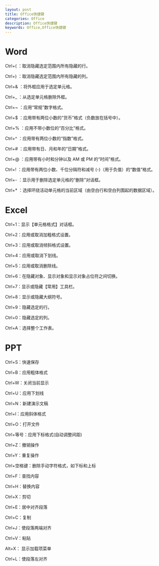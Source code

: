```yaml
---
layout: post
title: Office快捷键
categories: Office
description: Office快捷键
keywords: Office,Office快捷键
---
```


# Word

Ctrl+( ：取消隐藏选定范围内所有隐藏的行。

Ctrl+) ：取消隐藏选定范围内所有隐藏的列。

Ctrl+& ：将外框应用于选定单元格。 

Ctrl+_ ：从选定单元格删除外框。 

Ctrl+~ ：应用“常规”数字格式。 

Ctrl+$ ：应用带有两位小数的“货币”格式（负数放在括号中）。 

Ctrl+% ：应用不带小数位的“百分比”格式。 

Ctrl+^ ：应用带有两位小数的“指数”格式。 

Ctrl+# ：应用带有日、月和年的“日期”格式。 

Ctrl+@ ：应用带有小时和分钟以及 AM 或 PM 的“时间”格式。 

Ctrl+! ：应用带有两位小数、千位分隔符和减号 (-)（用于负值）的“数值”格式。 

Ctrl+- ：显示用于删除选定单元格的“删除”对话框。 

Ctrl+* ：选择环绕活动单元格的当前区域（由空白行和空白列围起的数据区域）。


# Excel

Ctrl+1：显示【单元格格式】对话框。

Ctrl+2：应用或取消加粗格式设置。

Ctrl+3：应用或取消倾斜格式设置。

Ctrl+4：应用或取消下划线。

Ctrl+5：应用或取消删除线。 

Ctrl+6：在隐藏对象、显示对象和显示对象占位符之间切换。

Ctrl+7：显示或隐藏【常用】工具栏。

Ctrl+8：显示或隐藏大纲符号。

Ctrl+9：隐藏选定的行。

Ctrl+0：隐藏选定的列。

Ctrl+A：选择整个工作表。 



# PPT

Ctrl+S：快速保存

Ctrl+B：应用粗体格式

Ctrl+W：关闭当前显示

Ctrl+U：应用下划线

Ctrl+N：新建演示文稿

Ctrl+l：应用斜体格式

Ctrl+O：打开文件

Ctrl+等号：应用下标格式(自动调整间距)

Ctrl+Z：撤销操作

Ctrl+Y：重复操作

Ctrl+空格键：删除手动字符格式，如下标和上标

Ctrl+F：查找内容

Ctrl+H：替换内容

Ctrl+X：剪切

Ctrl+E：居中对齐段落

Ctrl+C：复制

Ctrl+J：使段落两端对齐

Ctrl+V：粘贴

Alt+X： 显示加载项菜单

Ctrl+L：使段落左对齐
